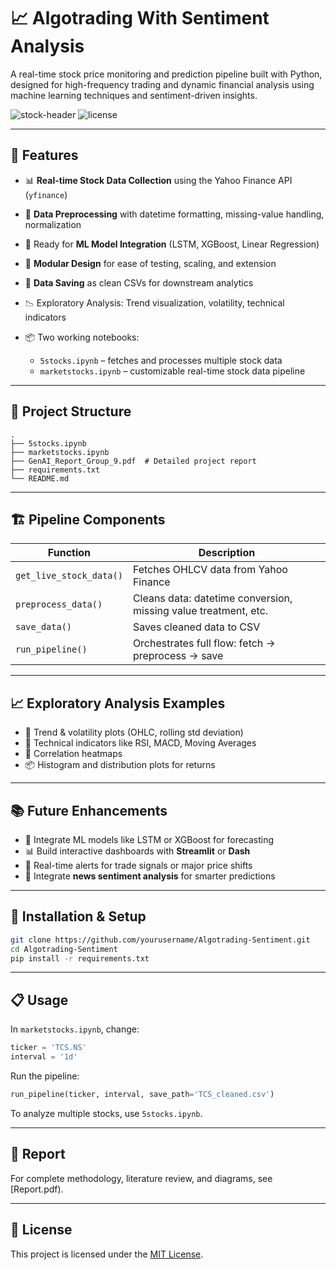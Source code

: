 # 📈 Algotrading With Sentiment Analysis

A real-time stock price monitoring and prediction pipeline built with Python, designed for high-frequency trading and dynamic financial analysis using machine learning techniques and sentiment-driven insights.

![stock-header](https://img.shields.io/badge/Python-3.9-blue.svg) ![license](https://img.shields.io/badge/license-MIT-green)

---

## 🚀 Features

* 📊 **Real-time Stock Data Collection** using the Yahoo Finance API (`yfinance`)
* 🧹 **Data Preprocessing** with datetime formatting, missing-value handling, normalization
* 🧠 Ready for **ML Model Integration** (LSTM, XGBoost, Linear Regression)
* 🧱 **Modular Design** for ease of testing, scaling, and extension
* 💾 **Data Saving** as clean CSVs for downstream analytics
* 📉 Exploratory Analysis: Trend visualization, volatility, technical indicators
* 📦 Two working notebooks:

  * `5stocks.ipynb` – fetches and processes multiple stock data
  * `marketstocks.ipynb` – customizable real-time stock data pipeline

---

## 📂 Project Structure

```
.
├── 5stocks.ipynb
├── marketstocks.ipynb
├── GenAI_Report_Group_9.pdf  # Detailed project report
├── requirements.txt
└── README.md
```

---

## 🏗️ Pipeline Components

| Function                | Description                                                     |
| ----------------------- | --------------------------------------------------------------- |
| `get_live_stock_data()` | Fetches OHLCV data from Yahoo Finance                           |
| `preprocess_data()`     | Cleans data: datetime conversion, missing value treatment, etc. |
| `save_data()`           | Saves cleaned data to CSV                                       |
| `run_pipeline()`        | Orchestrates full flow: fetch → preprocess → save               |

---

## 📈 Exploratory Analysis Examples

* 📍 Trend & volatility plots (OHLC, rolling std deviation)
* 🔁 Technical indicators like RSI, MACD, Moving Averages
* 📌 Correlation heatmaps
* 📦 Histogram and distribution plots for returns

---

## 📚 Future Enhancements

* 🤖 Integrate ML models like LSTM or XGBoost for forecasting
* 📊 Build interactive dashboards with **Streamlit** or **Dash**
* 🔔 Real-time alerts for trade signals or major price shifts
* 💬 Integrate **news sentiment analysis** for smarter predictions

---

## 🔧 Installation & Setup

```bash
git clone https://github.com/yourusername/Algotrading-Sentiment.git
cd Algotrading-Sentiment
pip install -r requirements.txt
```

---

## 📋 Usage

In `marketstocks.ipynb`, change:

```python
ticker = 'TCS.NS'
interval = '1d'
```

Run the pipeline:

```python
run_pipeline(ticker, interval, save_path='TCS_cleaned.csv')
```

To analyze multiple stocks, use `5stocks.ipynb`.

---

## 📄 Report

For complete methodology, literature review, and diagrams, see [Report.pdf).


---

## 📜 License

This project is licensed under the [MIT License](LICENSE).
